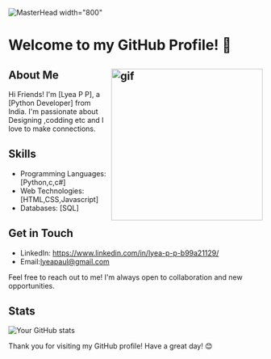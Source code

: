 ![MasterHead width="800"](https://th.bing.com/th/id/OIP.VDBB4jbW3WWAPceAAAvJpAHaDz?w=332&h=179&c=7&r=0&o=5&pid=1.7 )
# Welcome to my GitHub Profile! 👋

## About Me <img align="right" src="https://github.com/lyeapp/lyeapp/assets/104055190/6bf23534-99c5-4971-82dd-28bc462f4716" alt="gif" width="300" height="300" >
<p align="left">
Hi Friends! 
I'm [Lyea P P], a [Python Developer] from India.
I'm passionate about Designing ,codding etc and I love to make connections.  
</p>





## Skills

- Programming Languages: [Python,c,c#]
- Web Technologies: [HTML,CSS,Javascript]
- Databases: [SQL]

## Get in Touch
- LinkedIn: https://www.linkedin.com/in/lyea-p-p-b99a21129/
- Email:lyeapaul@gmail.com

Feel free to reach out to me! I'm always open to collaboration and new opportunities.

## Stats

![Your GitHub stats](https://github-readme-stats.vercel.app/api?username=yourusername&show_icons=true&theme=radical)

Thank you for visiting my GitHub profile! Have a great day! 😊

